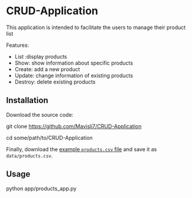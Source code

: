 # CRUD-Application

This application is intended to facilitate the users to manage their product list

Features:
* List :display products
* Show: show information about specific products
* Create: add a new product
* Update: change information of existing products
* Destroy: delete existing products

## Installation

Download the source code:

git clone https://github.com/Mavisli7/CRUD-Application

cd some/path/to/CRUD-Application


Finally, download the [example `products.csv` file](https://raw.githubusercontent.com/prof-rossetti/nyu-info-2335-70-201706/master/projects/crud-app/products.csv) and save it as `data/products.csv`.

## Usage
python app/products_app.py


